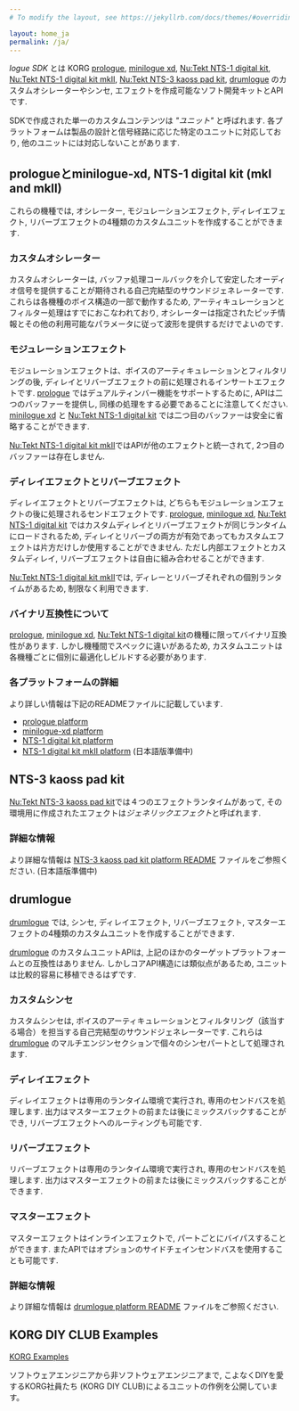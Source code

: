 ```yaml
---
# To modify the layout, see https://jekyllrb.com/docs/themes/#overriding-theme-defaults

layout: home_ja
permalink: /ja/
---
```


*logue SDK* とは KORG [prologue](https://www.korg.com/jp/products/synthesizers/prologue), [minilogue xd](https://www.korg.com/jp/products/synthesizers/minilogue_xd), [Nu:Tekt NTS-1 digital kit](https://www.korg.com/jp/products/dj/nts_1), [Nu:Tekt NTS-1 digital kit mkII](https://www.korg.com/jp/products/synthesizers/nts_1_mk2), [Nu:Tekt NTS-3 kaoss pad kit](https://www.korg.com/jp/products/dj/nts_3), [drumlogue](https://www.korg.com/jp/products/drums/drumlogue/) のカスタムオシレーターやシンセ, エフェクトを作成可能なソフト開発キットとAPIです.

SDKで作成された単一のカスタムコンテンツは *"ユニット"* と呼ばれます. 各プラットフォームは製品の設計と信号経路に応じた特定のユニットに対応しており, 他のユニットには対応しないことがあります.

## prologueとminilogue-xd, NTS-1 digital kit (mkI and mkII)

これらの機種では, オシレーター, モジュレーションエフェクト, ディレイエフェクト, リバーブエフェクトの4種類のカスタムユニットを作成することができます.

### カスタムオシレーター

カスタムオシレーターは, バッファ処理コールバックを介して安定したオーディオ信号を提供することが期待される自己完結型のサウンドジェネレーターです.
これらは各機種のボイス構造の一部で動作するため, アーティキュレーションとフィルター処理はすでにおこなわれており, オシレーターは指定されたピッチ情報とその他の利用可能なパラメータに従って波形を提供するだけでよいのです.

### モジュレーションエフェクト

モジュレーションエフェクトは、ボイスのアーティキュレーションとフィルタリングの後, ディレイとリバーブエフェクトの前に処理されるインサートエフェクトです.
[prologue](https://www.korg.com/jp/products/synthesizers/prologue) ではデュアルティンバー機能をサポートするために, APIは二つのバッファーを提供し, 同様の処理をする必要であることに注意してください. [minilogue xd](https://www.korg.com/jp/products/synthesizers/minilogue_xd) と [Nu:Tekt NTS-1 digital kit](https://www.korg.com/jp/products/dj/nts_1) では二つ目のバッファーは安全に省略することができます.

[Nu:Tekt NTS-1 digital kit mkII](https://www.korg.com/jp/products/synthesizers/nts_1_mk2)ではAPIが他のエフェクトと統一されて, 2つ目のバッファーは存在しません.

### ディレイエフェクトとリバーブエフェクト

ディレイエフェクトとリバーブエフェクトは, どちらもモジュレーションエフェクトの後に処理されるセンドエフェクトです.  [prologue](https://www.korg.com/jp/products/synthesizers/prologue), [minilogue xd](https://www.korg.com/jp/products/synthesizers/minilogue_xd), [Nu:Tekt NTS-1 digital kit](https://www.korg.com/jp/products/dj/nts_1) ではカスタムディレイとリバーブエフェクトが同じランタイムにロードされるため, ディレイとリバーブの両方が有効であってもカスタムエフェクトは片方だけしか使用することができません. ただし内部エフェクトとカスタムディレイ, リバーブエフェクトは自由に組み合わせることができます.

[Nu:Tekt NTS-1 digital kit mkII](https://www.korg.com/jp/products/synthesizers/nts_1_mk2)では, ディレーとリバーブそれぞれの個別ランタイムがあるため, 制限なく利用できます.

### バイナリ互換性について

[prologue](https://www.korg.com/jp/products/synthesizers/prologue), [minilogue xd](https://www.korg.com/jp/products/synthesizers/minilogue_xd), [Nu:Tekt NTS-1 digital kit](https://www.korg.com/jp/products/dj/nts_1)の機種に限ってバイナリ互換性があります. しかし機種間でスペックに違いがあるため, カスタムユニットは各機種ごとに個別に最適化しビルドする必要があります.

### 各プラットフォームの詳細

より詳しい情報は下記のREADMEファイルに記載しています.

 * [prologue platform](https://github.com/korginc/logue-sdk/tree/master/platform/prologue/README_ja.md)
 * [minilogue-xd platform](https://github.com/korginc/logue-sdk/tree/master/platform/minilogue-xd/README_ja.md)
 * [NTS-1 digital kit platform](https://github.com/korginc/logue-sdk/tree/master/platform/nutekt-digital/README_ja.md)
 * [NTS-1 digital kit mkII platform](https://github.com/korginc/logue-sdk/tree/master/platform/nts-1_mkii/README.md) (日本語版準備中)

## NTS-3 kaoss pad kit

[Nu:Tekt NTS-3 kaoss pad kit](https://www.korg.com/jp/products/dj/nts_3)では４つのエフェクトランタイムがあって, その環境用に作成されたエフェクトは*ジェネリックエフェクト*と呼ばれます.

### 詳細な情報

 より詳細な情報は [NTS-3 kaoss pad kit platform README](https://github.com/korginc/logue-sdk/tree/master/platform/nts-3_kaoss/README.md) ファイルをご参照ください.  (日本語版準備中)

## drumlogue

[drumlogue](https://www.korg.com/jp/products/drums/drumlogue) では, シンセ, ディレイエフェクト, リバーブエフェクト, マスターエフェクトの4種類のカスタムユニットを作成することができます.

[drumlogue](https://www.korg.com/jp/products/drums/drumlogue) のカスタムユニットAPIは, 上記のほかのターゲットプラットフォームとの互換性はありません. しかしコアAPI構造には類似点があるため, ユニットは比較的容易に移植できるはずです.

### カスタムシンセ

カスタムシンセは, ボイスのアーティキュレーションとフィルタリング（該当する場合）を担当する自己完結型のサウンドジェネレーターです. これらは [drumlogue](https://www.korg.com/jp/products/drums/drumlogue) のマルチエンジンセクションで個々のシンセパートとして処理されます.

### ディレイエフェクト

ディレイエフェクトは専用のランタイム環境で実行され, 専用のセンドバスを処理します. 出力はマスターエフェクトの前または後にミックスバックすることができ, リバーブエフェクトへのルーティングも可能です.

### リバーブエフェクト

リバーブエフェクトは専用のランタイム環境で実行され, 専用のセンドバスを処理します. 出力はマスターエフェクトの前または後にミックスバックすることができます.

### マスターエフェクト

マスターエフェクトはインラインエフェクトで, パートごとにバイパスすることができます. またAPIではオプションのサイドチェインセンドバスを使用することも可能です.

### 詳細な情報

 より詳細な情報は [drumlogue platform README](https://github.com/korginc/logue-sdk/tree/master/platform/drumlogue/README_ja.md) ファイルをご参照ください.


## KORG DIY CLUB Examples

[KORG Examples](11_korg_examples_ja.md)

ソフトウェアエンジニアから非ソフトウェアエンジニアまで, こよなくDIYを愛するKORG社員たち (KORG DIY CLUB)によるユニットの作例を公開しています。